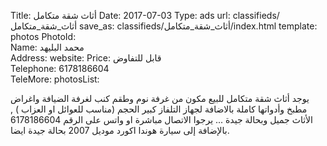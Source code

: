 Title:          أثاث شقة متكامل 
Date:           2017-07-03
Type:           ads
url:            classifieds/أثاث_شقة_متكامل
save_as:        classifieds/أثاث_شقة_متكامل/index.html
template:       photos
PhotoId:        
Name:           محمد البليهد     
Address:
website:
Price:          قابل للتفاوض   
Telephone:      6178186604     
TeleMore:
photosList:     

يوجد أثاث شقة متكامل للبيع مكون من غرفة نوم وطقم كنب لغرفة الضيافة واغراض مطبخ وأدواتها كاملة بالاضافة لجهاز التلفاز كبير الحجم (مناسب للعوائل او العزاب ) , الأثاث جميل وبحالة جيدة ... يرجوا الاتصال مباشرة او واتس على الرقم 6178186604   بالإضافة إلى سيارة هوندا اكورد موديل 2007 بحالة جيدة ايضا.
